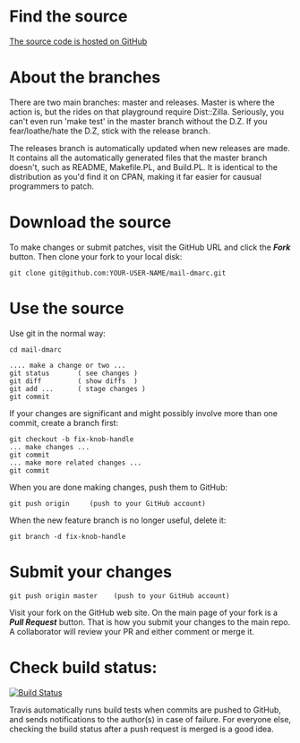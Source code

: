 # Find the source

[The source code is hosted on GitHub](https://github.com/msimerson/mail-dmarc)


# About the branches

There are two main branches: master and releases. Master is where the action is, but the rides on that playground require Dist::Zilla. Seriously, you can't even run 'make test' in the master branch without the D.Z. If you fear/loathe/hate the D.Z, stick with the release branch.

The releases branch is automatically updated when new releases are made. It contains all the automatically generated files that the master branch doesn't, such as README, Makefile.PL, and Build.PL. It is identical to the distribution as you'd find it on CPAN, making it far easier for causual programmers to patch.


# Download the source

To make changes or submit patches, visit the GitHub URL and click the ***Fork*** button. Then clone your fork to your local disk:

    git clone git@github.com:YOUR-USER-NAME/mail-dmarc.git


# Use the source

Use git in the normal way:

    cd mail-dmarc
    
    .... make a change or two ...
    git status       ( see changes )
    git diff         ( show diffs  )
    git add ...      ( stage changes )
    git commit

If your changes are significant and might possibly involve more than one commit, create a branch first:

    git checkout -b fix-knob-handle
    ... make changes ...
    git commit
    ... make more related changes ...
    git commit

When you are done making changes, push them to GitHub:

    git push origin     (push to your GitHub account)

When the new feature branch is no longer useful, delete it:

    git branch -d fix-knob-handle

# Submit your changes

    git push origin master    (push to your GitHub account)

Visit your fork on the GitHub web site. On the main page of your fork is a ***Pull Request*** button. That is how you submit your changes to the main repo. A collaborator will review your PR and either comment or merge it.

# Check build status:

[![Build Status](https://travis-ci.org/msimerson/mail-dmarc.png?branch=master)](https://travis-ci.org/msimerson/mail-dmarc)

Travis automatically runs build tests when commits are pushed to GitHub, and sends notifications to the author(s) in case of failure. For everyone else, checking the build status after a push request is merged is a good idea.
